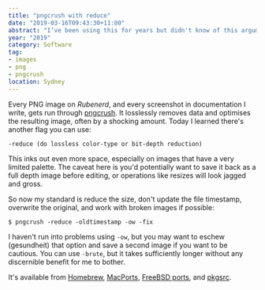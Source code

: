 ```yaml
---
title: "pngcrush with reduce"
date: "2019-03-16T09:43:30+11:00"
abstract: "I’ve been using this for years but didn't know of this argument."
year: "2019"
category: Software
tag:
- images
- png
- pngcrush
location: Sydney
---
```

Every PNG image on *Rubenerd*, and every screenshot in documentation I write, gets run through [pngcrush]. It losslessly removes data and optimises the resulting image, often by a shocking amount. Today I learned there's another flag you can use:

    -reduce (do lossless color-type or bit-depth reduction)

This inks out even more space, especially on images that have a very limited palette. The caveat here is you'd potentially want to save it back as a full depth image before editing, or operations like resizes will look jagged and gross.

So now my standard is reduce the size, don't update the file timestamp, overwrite the original, and work with broken images if possible:

    $ pngcrush -reduce -oldtimestamp -ow -fix

I haven't run into problems using `-ow`, but you may want to eschew (gesundheit) that option and save a second image if you want to be cautious. You can use `-brute`, but it takes sufficiently longer without any discernible benefit for me to bother.

It's available from [Homebrew], [MacPorts], [FreeBSD ports], and [pkgsrc].

[pngcrush]: https://pmt.sourceforge.io/pngcrush/ "Official pngcrush homepage"
[Homebrew]: https://formulae.brew.sh/formula/pngcrush#default
[MacPorts]: https://github.com/macports/macports-ports/blob/master/graphics/pngcrush/Portfile
[FreeBSD ports]: https://www.freshports.org/graphics/pngcrush/
[pkgsrc]: http://pkgsrc.se/graphics/pngcrush

